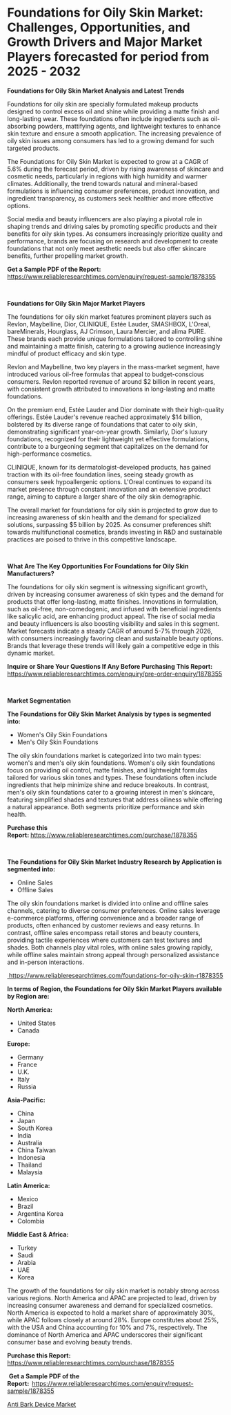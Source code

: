 <p><h1>Foundations for Oily Skin Market: Challenges, Opportunities, and Growth Drivers and Major Market Players forecasted for period from 2025 - 2032</h1></p><p><strong>Foundations for Oily Skin Market Analysis and Latest Trends</strong></p>
<p><p>Foundations for oily skin are specially formulated makeup products designed to control excess oil and shine while providing a matte finish and long-lasting wear. These foundations often include ingredients such as oil-absorbing powders, mattifying agents, and lightweight textures to enhance skin texture and ensure a smooth application. The increasing prevalence of oily skin issues among consumers has led to a growing demand for such targeted products.</p><p>The Foundations for Oily Skin Market is expected to grow at a CAGR of 5.6% during the forecast period, driven by rising awareness of skincare and cosmetic needs, particularly in regions with high humidity and warmer climates. Additionally, the trend towards natural and mineral-based formulations is influencing consumer preferences, product innovation, and ingredient transparency, as customers seek healthier and more effective options. </p><p>Social media and beauty influencers are also playing a pivotal role in shaping trends and driving sales by promoting specific products and their benefits for oily skin types. As consumers increasingly prioritize quality and performance, brands are focusing on research and development to create foundations that not only meet aesthetic needs but also offer skincare benefits, further propelling market growth.</p></p>
<p><strong>Get a Sample PDF of the Report:&nbsp;</strong> <a href="https://www.reliableresearchtimes.com/enquiry/request-sample/1878355?utm_campaign=1933&utm_medium=2&utm_source=Github&utm_content=ia&utm_term=08022025&utm_id=foundations-for-oily-skin">https://www.reliableresearchtimes.com/enquiry/request-sample/1878355</a></p>
<p>&nbsp;</p>
<p><strong>Foundations for Oily Skin Major Market Players</strong></p>
<p><p>The foundations for oily skin market features prominent players such as Revlon, Maybelline, Dior, CLINIQUE, Estée Lauder, SMASHBOX, L'Oreal, bareMinerals, Hourglass, AJ Crimson, Laura Mercier, and alima PURE. These brands each provide unique formulations tailored to controlling shine and maintaining a matte finish, catering to a growing audience increasingly mindful of product efficacy and skin type.</p><p>Revlon and Maybelline, two key players in the mass-market segment, have introduced various oil-free formulas that appeal to budget-conscious consumers. Revlon reported revenue of around $2 billion in recent years, with consistent growth attributed to innovations in long-lasting and matte foundations.</p><p>On the premium end, Estée Lauder and Dior dominate with their high-quality offerings. Estée Lauder's revenue reached approximately $14 billion, bolstered by its diverse range of foundations that cater to oily skin, demonstrating significant year-on-year growth. Similarly, Dior's luxury foundations, recognized for their lightweight yet effective formulations, contribute to a burgeoning segment that capitalizes on the demand for high-performance cosmetics.</p><p>CLINIQUE, known for its dermatologist-developed products, has gained traction with its oil-free foundation lines, seeing steady growth as consumers seek hypoallergenic options. L'Oreal continues to expand its market presence through constant innovation and an extensive product range, aiming to capture a larger share of the oily skin demographic.</p><p>The overall market for foundations for oily skin is projected to grow due to increasing awareness of skin health and the demand for specialized solutions, surpassing $5 billion by 2025. As consumer preferences shift towards multifunctional cosmetics, brands investing in R&D and sustainable practices are poised to thrive in this competitive landscape.</p></p>
<p>&nbsp;</p>
<p><strong>What Are The Key Opportunities For Foundations for Oily Skin Manufacturers?</strong></p>
<p><p>The foundations for oily skin segment is witnessing significant growth, driven by increasing consumer awareness of skin types and the demand for products that offer long-lasting, matte finishes. Innovations in formulation, such as oil-free, non-comedogenic, and infused with beneficial ingredients like salicylic acid, are enhancing product appeal. The rise of social media and beauty influencers is also boosting visibility and sales in this segment. Market forecasts indicate a steady CAGR of around 5-7% through 2026, with consumers increasingly favoring clean and sustainable beauty options. Brands that leverage these trends will likely gain a competitive edge in this dynamic market.</p></p>
<p><strong>Inquire or Share Your Questions If Any Before Purchasing This Report:</strong> <a href="https://www.reliableresearchtimes.com/enquiry/pre-order-enquiry/1878355?utm_campaign=1933&utm_medium=2&utm_source=Github&utm_content=ia&utm_term=08022025&utm_id=foundations-for-oily-skin">https://www.reliableresearchtimes.com/enquiry/pre-order-enquiry/1878355</a></p>
<p>&nbsp;</p>
<p><strong>Market Segmentation</strong></p>
<p><strong>The Foundations for Oily Skin Market Analysis by types is segmented into:</strong></p>
<p><ul><li>Women's Oily Skin Foundations</li><li>Men's Oily Skin Foundations</li></ul></p>
<p><p>The oily skin foundations market is categorized into two main types: women's and men's oily skin foundations. Women's oily skin foundations focus on providing oil control, matte finishes, and lightweight formulas tailored for various skin tones and types. These foundations often include ingredients that help minimize shine and reduce breakouts. In contrast, men's oily skin foundations cater to a growing interest in men's skincare, featuring simplified shades and textures that address oiliness while offering a natural appearance. Both segments prioritize performance and skin health.</p></p>
<p><strong>Purchase this Report:&nbsp;</strong><a href="https://www.reliableresearchtimes.com/purchase/1878355?utm_campaign=1933&utm_medium=2&utm_source=Github&utm_content=ia&utm_term=08022025&utm_id=foundations-for-oily-skin">https://www.reliableresearchtimes.com/purchase/1878355</a></p>
<p>&nbsp;</p>
<p><strong>The Foundations for Oily Skin Market Industry Research by Application is segmented into:</strong></p>
<p><ul><li>Online Sales</li><li>Offline Sales</li></ul></p>
<p><p>The oily skin foundations market is divided into online and offline sales channels, catering to diverse consumer preferences. Online sales leverage e-commerce platforms, offering convenience and a broader range of products, often enhanced by customer reviews and easy returns. In contrast, offline sales encompass retail stores and beauty counters, providing tactile experiences where customers can test textures and shades. Both channels play vital roles, with online sales growing rapidly, while offline sales maintain strong appeal through personalized assistance and in-person interactions.</p></p>
<p><a href="https://www.reliableresearchtimes.com/foundations-for-oily-skin-r1878355?utm_campaign=1933&utm_medium=2&utm_source=Github&utm_content=ia&utm_term=08022025&utm_id=foundations-for-oily-skin">&nbsp;https://www.reliableresearchtimes.com/foundations-for-oily-skin-r1878355</a></p>
<p><strong>In terms of Region, the Foundations for Oily Skin Market Players available by Region are:</strong></p>
<p>
    <p> <strong> North America: </strong>
        <ul>
            <li>United States</li>
            <li>Canada</li>
        </ul>
        </p> 
    <p> <strong> Europe: </strong>
        <ul>
            <li>Germany</li>
            <li>France</li>
            <li>U.K.</li>
            <li>Italy</li>
            <li>Russia</li>
        </ul>
        </p> 
    <p> <strong> Asia-Pacific: </strong>
        <ul>
            <li>China</li>
            <li>Japan</li>
            <li>South Korea</li>
            <li>India</li>
            <li>Australia</li>
            <li>China Taiwan</li>
            <li>Indonesia</li>
            <li>Thailand</li>
            <li>Malaysia</li>
        </ul>
        </p> 
    <p> <strong> Latin America: </strong>
        <ul>
            <li>Mexico</li>
            <li>Brazil</li>
            <li>Argentina Korea</li>
            <li>Colombia</li>
        </ul>
        </p> 
    <p> <strong> Middle East & Africa: </strong>
        <ul>
            <li>Turkey</li>
            <li>Saudi</li>
            <li>Arabia</li>
            <li>UAE</li>
            <li>Korea</li>
        </ul>
    </p>
    </p>
<p><p>The growth of the foundations for oily skin market is notably strong across various regions. North America and APAC are projected to lead, driven by increasing consumer awareness and demand for specialized cosmetics. North America is expected to hold a market share of approximately 30%, while APAC follows closely at around 28%. Europe constitutes about 25%, with the USA and China accounting for 10% and 7%, respectively. The dominance of North America and APAC underscores their significant consumer base and evolving beauty trends.</p></p>
<p><strong>Purchase this Report: </strong><a href="https://www.reliableresearchtimes.com/purchase/1878355?utm_campaign=1933&utm_medium=2&utm_source=Github&utm_content=ia&utm_term=08022025&utm_id=foundations-for-oily-skin">https://www.reliableresearchtimes.com/purchase/1878355</a></p>
<p>&nbsp;<strong>Get a Sample PDF of the Report:&nbsp;&nbsp;</strong><a href="https://www.reliableresearchtimes.com/enquiry/request-sample/1878355?utm_campaign=1933&utm_medium=2&utm_source=Github&utm_content=ia&utm_term=08022025&utm_id=foundations-for-oily-skin">https://www.reliableresearchtimes.com/enquiry/request-sample/1878355</a></p>
<p><strong></strong></p>
<p><p><a href="https://github.com/nathandecarvalho/Market-Research-Report-List-5/blob/main/anti-bark-device-market.md?utm_campaign=1933&utm_medium=2&utm_source=Github&utm_content=ia&utm_term=08022025&utm_id=foundations-for-oily-skin">Anti Bark Device Market</a></p></p>